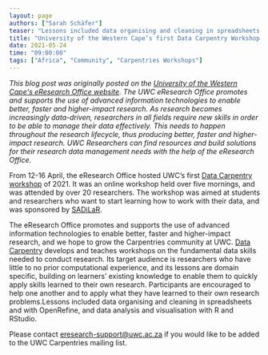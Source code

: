 ```yaml
---
layout: page
authors: ["Sarah Schäfer"]
teaser: "Lessons included data organising and cleaning in spreadsheets and with OpenRefine, and data analysis and visualisation with R and RStudio"
title: "University of the Western Cape’s first Data Carpentry Workshop of 2021"
date: 2021-05-24
time: "09:00:00"
tags: ["Africa", "Community", "Carpentries Workshops"]
---
```


*This blog post was originally posted on the [University of the Western Cape's eResearch Office website](https://eresearch.uwc.ac.za/).
The UWC eResearch Office promotes and supports the use of advanced information technologies to enable better, faster and higher-impact research.
As research becomes increasingly data-driven,  researchers in all fields require new skills in order to be able to manage their data effectively.
This needs to happen throughout the research lifecycle, thus producing better, faster and higher-impact research. UWC Researchers can find resources and
build solutions for their research data management needs with the help of the eResearch Office.*

From 12-16 April, the eResearch Office hosted UWC’s first [Data Carpentry workshop](https://sadilar.github.io/2021-04-12-UWC-ONLINE/) of 2021. It was an
online workshop held over five mornings, and was attended by over 20 researchers. The workshop was aimed at students and researchers who want to
start learning how to work with their data, and was sponsored by [SADiLaR](http://sadilar.org/).

The eResearch Office promotes and supports the use of advanced information technologies to enable better, faster and higher-impact research, and we hope
to grow the Carpentries community at UWC. [Data Carpentry](https://datacarpentry.org/) develops and teaches workshops on the fundamental data skills needed to conduct research.
Its target audience is researchers who have little to no prior computational experience, and its lessons are domain specific, building on learners’ existing knowledge to
enable them to quickly apply skills learned to their own research. Participants are encouraged to help one another and to apply what they have learned to their
own research problems.Lessons included data organising and cleaning in spreadsheets and with OpenRefine, and data analysis and visualisation with R and RStudio.

Please contact [eresearch-support@uwc.ac.za](mailto:eresearch-support@uwc.ac.za) if you would like to be added to the UWC Carpentries mailing list.
